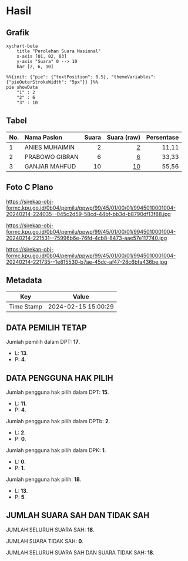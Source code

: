 # Hasil

## Grafik

```mermaid
xychart-beta
    title "Perolehan Suara Nasional"
    x-axis [01, 02, 03]
    y-axis "Suara" 0 --> 10
    bar [2, 6, 10]
```

```mermaid
%%{init: {"pie": {"textPosition": 0.5}, "themeVariables": {"pieOuterStrokeWidth": "5px"}} }%%
pie showData
    "1" : 2
    "2" : 6
    "3" : 10
```

## Tabel

| No. | Nama Paslon    | Suara | Suara (raw) | Persentase |
|:--- |:-------------- | -----:| -----------:| ----------:|
| 1   | ANIES MUHAIMIN | 2     | [2][p-1]    | 11,11      |
| 2   | PRABOWO GIBRAN | 6     | [6][p-2]    | 33,33      |
| 3   | GANJAR MAHFUD  | 10    | [10][p-3]   | 55,56      |


[p-1]: https://github.com/gigit-pemilu/pemilu-2024/blob/main/pilpres/hitung-suara/sub/99-luar-negeri/sub/45-harare-zimbabwe/sub/01-harare-zimbabwe/sub/0001-harare-zimbabwe/sub/004-ksk-001/sub/paslon-1.txt
[p-2]: https://github.com/gigit-pemilu/pemilu-2024/blob/main/pilpres/hitung-suara/sub/99-luar-negeri/sub/45-harare-zimbabwe/sub/01-harare-zimbabwe/sub/0001-harare-zimbabwe/sub/004-ksk-001/sub/paslon-2.txt
[p-3]: https://github.com/gigit-pemilu/pemilu-2024/blob/main/pilpres/hitung-suara/sub/99-luar-negeri/sub/45-harare-zimbabwe/sub/01-harare-zimbabwe/sub/0001-harare-zimbabwe/sub/004-ksk-001/sub/paslon-3.txt

## Foto C Plano

https://sirekap-obj-formc.kpu.go.id/0b04/pemilu/ppwp/99/45/01/00/01/9945010001004-20240214-224035--045c2d59-58cd-44bf-bb3d-b8790df13f88.jpg

https://sirekap-obj-formc.kpu.go.id/0b04/pemilu/ppwp/99/45/01/00/01/9945010001004-20240214-221531--75996b6e-76fd-4cb8-8473-aae57e117740.jpg

https://sirekap-obj-formc.kpu.go.id/0b04/pemilu/ppwp/99/45/01/00/01/9945010001004-20240214-221735--1e815530-b7ae-45dc-af47-28c6bfa436be.jpg


## Metadata

| Key        | Value               |
| ---------- | ------------------- |
| Time Stamp | 2024-02-15 15:00:29 |


## DATA PEMILIH TETAP

Jumlah pemilih dalam DPT: **17**.
 * L: **13**.
 * P: **4**.

## DATA PENGGUNA HAK PILIH

Jumlah pengguna hak pilih dalam DPT: **15**.
 * L: **11**.
 * P: **4**.

Jumlah pengguna hak pilih dalam DPTb: **2**.
 * L: **2**.
 * P: **0**.

Jumlah pengguna hak pilih dalam DPK: **1**.
 * L: **0**.
 * P: **1**.

Jumlah pengguna hak pilih: **18**.
 * L: **13**.
 * P: **5**.

## JUMLAH SUARA SAH DAN TIDAK SAH

JUMLAH SELURUH SUARA SAH: **18**.

JUMLAH SUARA TIDAK SAH: **0**.

JUMLAH SELURUH SUARA SAH DAN SUARA TIDAK SAH: **18**.


